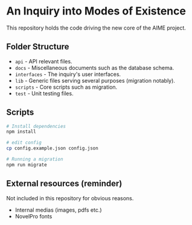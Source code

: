 # An Inquiry into Modes of Existence

This repository holds the code driving the new core of the AIME project.

## Folder Structure

* `api` - API relevant files.
* `docs` - Miscellaneous documents such as the database schema.
* `interfaces` - The inquiry's user interfaces.
* `lib` - Generic files serving several purposes (migration notably).
* `scripts` - Core scripts such as migration.
* `test` - Unit testing files.

## Scripts

```bash
# Install dependencies
npm install

# edit config
cp config.example.json config.json

# Running a migration
npm run migrate
```

## External resources (reminder)

Not included in this repository for obvious reasons.

* Internal medias (images, pdfs etc.)
* NovelPro fonts
